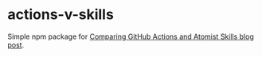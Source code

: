 # actions-v-skills

Simple npm package for [Comparing GitHub Actions and Atomist Skills blog post][post].

[post]: https://blog.atomist.com/comparing-github-actions-and-atomist-skills/ "Comparing GitHub Actions and Atomist Skills - Atomist Blog"

